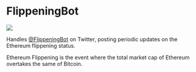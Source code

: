 # FlippeningBot

![](https://pbs.twimg.com/profile_images/1433782136503341062/A3RjmYs9_200x200.jpg)

Handles [@FlippeningBot](https://twitter.com/FlippeningBot) on Twitter, posting periodic updates on the Ethereum flippening status.

Ethereum Flippening is the event where the total market cap of Ethereum overtakes the same of Bitcoin.